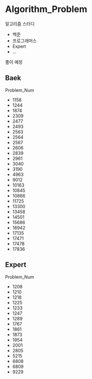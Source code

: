 # Algorithm_Problem
알고리즘 스터디
- 백준
- 프로그래머스
- Expert
- ...

풀이 예정

## Baek

Problem_Num
- 1158
- 1244
- 1874
- 2309
- 2477
- 2493
- 2563
- 2564
- 2567
- 2606
- 2839
- 2961
- 3040
- 3190
- 4963
- 9012
- 10163
- 10845
- 10866
- 11725
- 13300
- 13458
- 14501
- 15686
- 16942
- 17135
- 17471
- 17478
- 17836

## Expert

Problem_Num
- 1208
- 1210
- 1218
- 1225
- 1233
- 1247
- 1289
- 1767
- 1861
- 1873
- 1954
- 2001
- 2805
- 5215
- 6808
- 6809
- 9229
